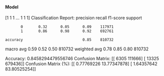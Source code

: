 #### Model
[1 1 1 ... 1 1 1]
Classification Report:
              precision    recall  f1-score   support

           0       0.32      0.05      0.09    117971
           1       0.86      0.98      0.92    692761

    accuracy                           0.85    810732
   macro avg       0.59      0.52      0.50    810732
weighted avg       0.78      0.85      0.80    810732

Accuracy: 0.8458294479556746
Confusion Matrix:
[[  6305 111666]
 [ 13325 679436]]
Confusion Matrix (%):
[[ 0.77769226 13.77347878]
 [ 1.64357642 83.80525254]]
